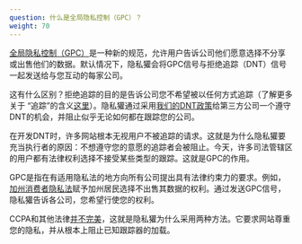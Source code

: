 ```yaml
---
question: 什么是全局隐私控制（GPC）？
weight: 70
---
```


[全局隐私控制（GPC）](https://globalprivacycontrol.org/)是一种新的规范，允许用户告诉公司他们愿意选择不分享或出售他们的数据。默认情况下，隐私獾会将GPC信号与拒绝追踪（DNT）信号一起发送给与您互动的每家公司。

这有什么区别？拒绝追踪的目的是告诉公司您不希望被以任何方式追踪（了解更多关于 “追踪”的含义[这里](https://www.eff.org/pages/understanding-effs-do-not-track-policy-universal-opt-out-tracking)）。隐私獾通过采用[我们的DNT政策](https://www.eff.org/dnt-policy/)给第三方公司一个遵守DNT的机会，并阻止似乎无论如何都在跟踪您的公司。

在开发DNT时，许多网站根本无视用户不被追踪的请求。这就是为什么隐私獾要充当执行者的原因：不想遵守您的意愿的追踪者会被阻止。今天，许多司法管辖区的用户都有法律权利选择不接受某些类型的跟踪。这就是GPC的作用。

GPC是指在有适用隐私法的地方向所有公司提出具有法律约束力的要求。例如，[加州消费者隐私法](https://theccpa.org)赋予加州居民选择不出售其数据的权利。通过发送GPC信号，隐私獾告诉各公司，您希望行使您的权利。

CCPA和其他法律[并不完美](https://advocacy.consumerreports.org/press_release/consumer-reports-study-finds-significant-obstacles-to-exercising-california-privacy-rights/)，这就是隐私獾为什么采用两种方法。它要求网站尊重您的隐私，并从根本上阻止已知跟踪器的加载。
